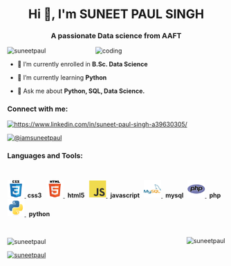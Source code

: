 <h1 align="center">Hi 👋, I'm SUNEET PAUL SINGH</h1>
<h3 align="center">A passionate Data science from AAFT</h3>

<img align="right" alt="coding" width="300" src="https://i.pinimg.com/originals/81/17/8b/81178b47a8598f0c81c4799f2cdd4057.gif">

<p align="left"> <img src="https://komarev.com/ghpvc/?username=suneetpaul&label=Profile%20views&color=0e75b6&style=flat" alt="suneetpaul" /> </p>

- 🔭 I’m currently enrolled in **B.Sc. Data Science**

- 🌱 I’m currently learning **Python**

- 💬 Ask me about **Python, SQL, Data Science.**

<h3 align="left"> <b> Connect with me:</b> </h3>
<p align="left">
<a href="https://linkedin.com/in/https://www.linkedin.com/in/suneet-paul-singh-a39630305/" target="blank"><img  src="https://raw.githubusercontent.com/rahuldkjain/github-profile-readme-generator/master/src/images/icons/Social/linked-in-alt.svg" alt="https://www.linkedin.com/in/suneet-paul-singh-a39630305/" height="30" width="40" /></a>
  
<a href="https://instagram.com/@iamsuneetpaul" target="blank"><img  src="https://raw.githubusercontent.com/rahuldkjain/github-profile-readme-generator/master/src/images/icons/Social/instagram.svg" alt="@iamsuneetpaul" height="30" width="40" /></a>
</p>


<h3 align="left"> <b>Languages and Tools:</b> </h3> <br>
<p align="left"> <b>
<a href="https://www.w3schools.com/css/" target="_blank" rel="noreferrer"> <img src="https://raw.githubusercontent.com/devicons/devicon/master/icons/css3/css3-original-wordmark.svg" alt="css3" width="40" height="40"/> </a> &nbsp;css3 &nbsp;
<a href="https://www.w3.org/html/" target="_blank" rel="noreferrer"> <img src="https://raw.githubusercontent.com/devicons/devicon/master/icons/html5/html5-original-wordmark.svg" alt="html5" width="40" height="40"/> </a> &nbsp; html5 &nbsp;
<a href="https://developer.mozilla.org/en-US/docs/Web/JavaScript" target="_blank" rel="noreferrer"> <img src="https://raw.githubusercontent.com/devicons/devicon/master/icons/javascript/javascript-original.svg" alt="javascript" width="40" height="40"/> </a> &nbsp; javascript &nbsp;
<a href="https://www.mysql.com/" target="_blank" rel="noreferrer"><img src="https://raw.githubusercontent.com/devicons/devicon/master/icons/mysql/mysql-original-wordmark.svg" alt="mysql" width="40" height="40"/> </a> &nbsp; mysql &nbsp;
<a href="https://www.php.net" target="_blank" rel="noreferrer"> <img src="https://raw.githubusercontent.com/devicons/devicon/master/icons/php/php-original.svg" alt="php" width="40" height="40"/> </a> 
  &nbsp; php &nbsp;
<a href="https://www.python.org" target="_blank" rel="noreferrer"> <img src="https://raw.githubusercontent.com/devicons/devicon/master/icons/python/python-original.svg" alt="python" width="40" height="40"/> </a> 
&nbsp; python &nbsp;
</b> </p> <br> 

<p><img align="right" src="https://github-readme-stats.vercel.app/api/top-langs?username=suneetpaul&show_icons=true&locale=en&layout=compact" alt="suneetpaul" /></p>

<p><img align="center" src="https://github-readme-streak-stats.herokuapp.com/?user=suneetpaul&" alt="suneetpaul" /></p>

<p align="left"> <a href="https://github.com/ryo-ma/github-profile-trophy"><img src="https://github-profile-trophy.vercel.app/?username=suneetpaul" alt="suneetpaul" /></a> </p>

